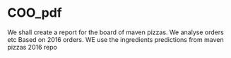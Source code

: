 # COO_pdf
We shall create a report for the board of maven pizzas. We analyse orders etc Based on 2016 orders. WE use the ingredients predictions from maven pizzas 2016 repo
